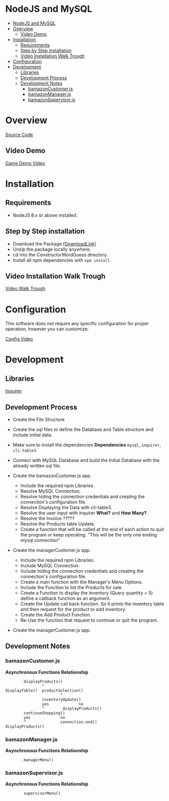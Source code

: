 # NodeJS and MySQL

<!-- TOC -->

- [NodeJS and MySQL](#nodejs-and-mysql)
- [Overview](#overview)
    - [Video Demo](#video-demo)
- [Installation](#installation)
    - [Requirements](#requirements)
    - [Step by Step installation](#step-by-step-installation)
    - [Video Installation Walk Trough](#video-installation-walk-trough)
- [Configuration](#configuration)
- [Development](#development)
    - [Libraries](#libraries)
    - [Development Process](#development-process)
    - [Development Notes](#development-notes)
        - [bamazonCustomer.js](#bamazoncustomerjs)
        - [bamazonManager.js](#bamazonmanagerjs)
        - [bamazonSupervisor.js](#bamazonsupervisorjs)

<!-- /TOC -->

# Overview

[Source Code](https://github.com/seiji13r/2018codingBootcampCoursework/tree/master/12-HW-NodeJS_MySQL/bamazon/)

## Video Demo

[Game Demo Video]()

# Installation

## Requirements
* NodeJS 8.x or above installed.

## Step by Step installation  
* Download the Package [[DownloadLink]]()
* Unzip the package locally anywhere. 
* cd into the ConstructorWordGuess directory.
* Install all npm dependencies with `npm install`.

## Video Installation Walk Trough
[Video Walk Trough]()

# Configuration

This software does not require any specific configuration for proper operation, however you can customize:

[Config Video]()

# Development

## Libraries
[Inquirer](https://github.com/SBoudrias/Inquirer.js#readme)

## Development Process
* Create the File Structure
* Create the sql files to define the Database and Table structure and include initial data.
* Make sure to install the dependencies **Dependencies** `mysql`, `inquirer`, `cli-table3`.
* Connect with MySQL Database and build the Initial Database with the already written sql file.
* Create the bamazonCustomer.js app.
    * Include the required npm Libraries.
    * Resolve MySQL Connection.
    * Resolve hiding the connection credentials and creating the connection's configuration file.
    * Resolve Displaying the Data with cli-table3.
    * Resolve the user input with inquirer **What?** and **How Many?**.
    * Resolve the Invoice ?????
    * Resolve the Products table Update.
    * Create a function that will be called at the end of each action to quit the program or keep operating. "This will be the only one ending mysql connection"
* Create the managerCustomer.js app.
    * Include the required npm Libraries.
    * Include  MySQL Connection.
    * Include hiding the connection credentials and creating the connection's configuration file.
    * Create a main function with the Manager's Menu Options.
    * Include the Function to list the Products for sale.
    * Create a Function to display the Inventory (Query quantity < 5) define a callback function as an argument.
    * Create the Update call back function. So it prints the inventory table and then request for the product to add inventory.
    * Create the Add Product Function.
    * Re-Use the function that request to continue or quit the program.
    
* Create the managerCustomer.js app.

## Development Notes
### bamazonCustomer.js
**Asynchronous Functions Relationship**
```console
        displayProducts()
                ^
displayTable()  productSelection()
                        ^
                inventoryUpdate()
                yes             no
                ^        displayProducts()
        continueShopping()
        yes             no
        ^               connection.end()
displayProducts() 
```

### bamazonManager.js
**Asynchronous Functions Relationship**
```console
        managerMenu()

```

### bamazonSupervisor.js
**Asynchronous Functions Relationship**
```console
        supervisorMenu()

```